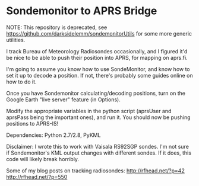 Sondemonitor to APRS Bridge
================

NOTE: This repository is deprecated, see https://github.com/darksidelemm/sondemonitorUtils for some more generic utilities.




I track Bureau of Meteorology Radiosondes occasionally, and I figured it'd be nice to be able to push their position into APRS, for mapping on aprs.fi.

I'm going to assume you know how to use SondeMonitor, and know how to set it up to decode a position. If not, there's probably some guides online on how to do it.

Once you have Sondemonitor calculating/decoding positions, turn on the Google Earth "live server" feature (in Options).

Modify the appropriate variables in the python script (aprsUser and aprsPass being the important ones), and run it. You should now be pushing positions to APRS-IS!

Dependencies: Python 2.7/2.8, PyKML

Disclaimer: I wrote this to work with Vaisala RS92SGP sondes. I'm not sure if Sondemonitor's KML output changes with different sondes. If it does, this code will likely break horribly.

Some of my blog posts on tracking radiosondes:
http://rfhead.net/?p=42
http://rfhead.net/?p=550

